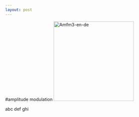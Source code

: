 ```yaml
---
layout: post
---
```

#amplitude modulation
<a title="By Berserkerus (Own work) [CC BY-SA 2.5 (http://creativecommons.org/licenses/by-sa/2.5)], via Wikimedia Commons" href="http://commons.wikimedia.org/wiki/File%3AAmfm3-en-de.gif"><img width="256" alt="Amfm3-en-de" src="//upload.wikimedia.org/wikipedia/commons/a/a4/Amfm3-en-de.gif"/></a>

abc
def
ghi